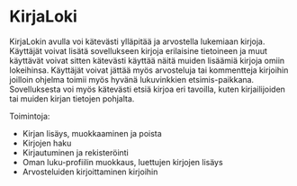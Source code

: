 # KirjaLoki

KirjaLokin avulla voi kätevästi ylläpitää ja arvostella lukemiaan kirjoja. Käyttäjät voivat lisätä sovellukseen kirjoja erilaisine tietoineen ja muut käyttävät voivat sitten kätevästi käyttää näitä muiden lisäämiä kirjoja omiin lokeihinsa. Käyttäjät voivat jättää myös arvosteluja tai kommentteja kirjoihin joilloin ohjelma toimii myös hyvänä lukuvinkkien etsimis-paikkana. Sovelluksesta voi myös kätevästi etsiä kirjoa eri tavoilla, kuten kirjailijoiden tai muiden kirjan tietojen pohjalta.


Toimintoja:
   * Kirjan lisäys, muokkaaminen ja poista
   * Kirjojen haku
   * Kirjautuminen ja rekisteröinti
   * Oman luku-profiilin muokkaus, luettujen kirjojen lisäys
   * Arvosteluiden kirjoittaminen kirjoihin
   

